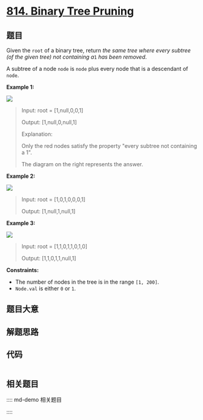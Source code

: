 # [814. Binary Tree Pruning](https://leetcode.com/problems/binary-tree-pruning)

## 题目

Given the `root` of a binary tree, return _the same tree where every subtree
(of the given tree) not containing a_`1` _has been removed_.

A subtree of a node `node` is `node` plus every node that is a descendant of
`node`.



**Example 1:**

![](https://s3-lc-upload.s3.amazonaws.com/uploads/2018/04/06/1028_2.png)

> Input: root = [1,null,0,0,1]
> 
> Output: [1,null,0,null,1]
> 
> Explanation: 
> 
> Only the red nodes satisfy the property "every subtree not containing a 1".
> 
> The diagram on the right represents the answer.

**Example 2:**

![](https://s3-lc-upload.s3.amazonaws.com/uploads/2018/04/06/1028_1.png)

> Input: root = [1,0,1,0,0,0,1]
> 
> Output: [1,null,1,null,1]

**Example 3:**

![](https://s3-lc-upload.s3.amazonaws.com/uploads/2018/04/05/1028.png)

> Input: root = [1,1,0,1,1,0,1,0]
> 
> Output: [1,1,0,1,1,null,1]

**Constraints:**

  * The number of nodes in the tree is in the range `[1, 200]`.
  * `Node.val` is either `0` or `1`.


## 题目大意

## 解题思路

## 代码

```javascript

```

## 相关题目

:::: md-demo 相关题目

::::
